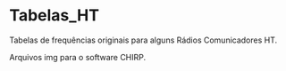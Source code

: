 # Tabelas_HT
Tabelas de frequências originais para alguns Rádios Comunicadores HT.

Arquivos img para o software CHIRP.
